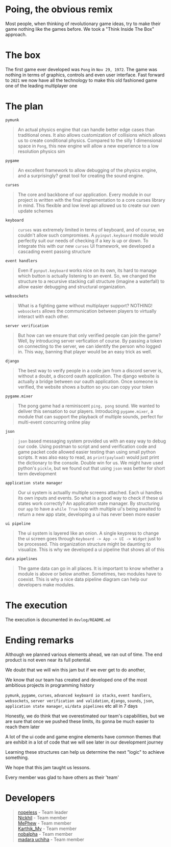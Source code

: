 # Poing, the obvious remix

Most people, when thinking of revolutionary game ideas, try to make their game nothing like the games before. We took a "Think Inside The Box" approach.

# The box

The first game ever developed was `Pong` in `Nov 29, 1972`. The game was nothing in terms of graphics, controls and even user interface. Fast forward to `2021` we now have all the technology to make this old fashioned game one of the leading multiplayer one

# The plan

`pymunk`
> An actual physics engine that can handle better edge cases than traditional ones. It also allows customization of collisions which allows us to create conditional physics. Compared to the silly 1 dimensional space in `Pong`, this new engine will allow a new experience to a low resolution physics sim

`pygame`
> An excellent framework to allow debugging of the physics engine, and a surprisingly? great tool for creating the sound engine.

`curses`
> The core and backbone of our application. Every module in our project is written with the final implementation to a core curses library in mind. This flexible and low level api allowed us to create our own update schemes

`keyboard`
> `curses` was extremely limited in terms of keyboard, and of course, we couldn't allow such compromises. A `pyinput.keyboard` module would perfectly suit our needs of checking if a key is up or down. To integrate this with our new `curses` UI framework, we developed a cascading event passing structure

`event handlers`
> Even if `pynput.keyboard` works nice on its own, its hard to manage which button is actually listening to an event. So, we changed the structure to a recursive stacking call structure (imagine a waterfall) to allow easier debugging and structural organization.

`websockets`
> What is a fighting game without multiplayer support? NOTHING! `websockets` allows the communication between players to virtually interact with each other.

`server verification`
> But how can we ensure that only verified people can join the game? Well, by introducing server verfication of course. By passing a token on connecting to the server, we can identify the person who logged in. This way, banning that player would be an easy trick as well.

`django`
> The best way to verify people in a code jam from a discord server is, without a doubt, a discord oauth application. The django website is actually a bridge between our oauth application. Once someone is verified, the website shows a button so you can copy your token

`pygame.mixer`
> The pong game had a reminiscent `ping, pong` sound. We wanted to deliver this sensation to our players. Introducing `pygame.mixer`, a module that can support the playback of multiple sounds, perfect for multi-event concurring online play

`json`
> `json` based messaging system provided us with an easy way to debug our code. Using postman to script and send verification code and game packet code allowed easier testing than using small python scripts. It was also easy to read, as `print(payload)` would just print the dictionary to the console. Double win for us. We might have used python's `pickle`, but we found out that using `json` was better for short term development

`application state manager`
> Our ui system is actuallly multiple screens attached. Each ui handles its own inputs and events. So what is a good way to check if these ui states work correctly? An application state manager. By structuring our `app` to have a `while True` loop with multiple ui's being awaited to return a new app state, developing a ui has never been more easier

`ui pipeline`
> The ui system is layered like an onion. A single keypress to change the ui screen goes through `Keyboard -> App -> UI -> Widget` just to be processed. This organization structure might be daunting to visualize. This is why we developed a ui pipeline that shows all of this

`data pipelines`
> The game data can go in all places. It is important to know whether a module is above or below another. Sometimes, two modules have to coexist. This is why a nice data pipeline diagram can help our developers make modules.

# The execution

The execution is documented in `devlog/README.md`

# Ending remarks

Although we planned various elements ahead, we ran out of time. The end product is not even near its full potential.

We doubt that we will win this jam but if we ever get to do another,

We know that our team has created and developed one of the most ambitious projects in programming history

 `pymunk`, `pygame`, `curses`, `advanced keyboard io stacks`, `event handlers`, `websockets`, `server verification and validation`, `django`, `sounds`, `json`, `application state manager`, `ui/data pipelines` etc all in 7 days

Honestly, we do think that we overestimated our team's capabilities, but we are sure that once we pushed these limits, its gonna be much easier to reach them later

A lot of the ui code and game engine elements have common themes that are exhibit in a lot of code that we will see later in our development journey

Learning these structures can help us determine the next "logic" to achieve something.

We hope that this jam taught us lessons.

Every member was glad to have others as their 'team'

# Developers

> [nopeless](https://github.com/nopeless) - Team leader  
> [Nickhil](https://github.com/Nickhil1737) - Team member  
> [MePhew](https://github.com/Me-Phew) - Team member  
> [Karthik_Mv](https://github.com/karthikmurakonda) - Team member  
> [nobalpha](https://github.com/nobalpha) - Team member  
> [madara uchiha](https://github.com/pritansh-sahsani) - Team member
